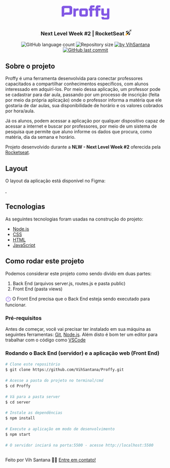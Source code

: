  <h1 align="center">
  <img alt="NextLevelWeek2" title="#NextLevelWeek2" src="./public/images/logoP.svg" width="150"/> 
  </h1> 

<h3 align="center">
    <img style="width: 1px;" alt="NextLevelWeek2" title="#NextLevelWeek2" src="./public/images/icons/rocket_bw.svg" width="20" filter="grayscale"/> 
    Next Level Week #2 | RocketSeat
    <img alt="NextLevelWeek2" title="#NextLevelWeek2" src="./public/images/icons/rocket_bw.svg" width="20" /> 
</h3>
<p align="center">
  <img alt="GitHub language count" src="https://img.shields.io/github/languages/count/VihSantana/Proffy?color=ff69b4">
  
  <img alt="Repository size" src="https://img.shields.io/github/repo-size/VihSantana/Proffy?color=ff69b4">
  
  <a href="https://github.com/VihSantana/">
    <img alt="by VihSantana" src="https://img.shields.io/badge/made%20by-vihsantana-%2304D361?color=ff69b4">
  </a>
	
  
  <a href="https://github.com/paulobeckman/Ecoleta/commits/master">
    <img alt="GitHub last commit" src="https://img.shields.io/github/last-commit/VihSantana/Proffy?color=ff69b4">
  </a>

</p>


## Sobre o projeto

Proffy é uma ferramenta desenvolvida para conectar professores capacitados a compartilhar conhecimentos específicos, com alunos interessado em adquirí-los. 
Por meio dessa aplicação, um professor pode se cadastrar para dar aula, passando por um processo de inscrição (feita por meio da própria aplicação) onde o professor informa a matéria que ele gostaria de dar aulas, sua disponibilidade de horário e os valores cobrados por hora/aula.

Já os alunos, podem acessar a aplicação por qualquer dispositivo capaz de acessar a internet e buscar por professores, por meio de um sistema de pesquisa que permite que aluno informe os dados que procura, como matéria, dia da semana e horário.
 
Projeto desenvolvido durante a **NLW - Next Level Week #2** oferecida pela [Rocketseat](rs).


## Layout

O layout da aplicação está disponível no Figma:
<p>
<a href="https://www.figma.com/file/Fh10tL6nJCDg8ZPUVnxFPS/ProffyWeb">
  <img alt="" src="https://img.shields.io/badge/Layout%20Figma%20-WEB-%23ff69b4">
</a>
&nbsp; &nbsp; &nbsp;
<a href="https://www.figma.com/file/hqkX3ThJqsdBQ7Y9jevAJv/ProffyMobile">
  <img alt="" src="https://img.shields.io/badge/Layout%20Figma%20-MOBILE-%23ff69b4">
</a>
</p>

<!--### Web

 <p align="center" style="display: flex; align-items: flex-start; justify-content: center;">
	
  <img alt="NextLevelWeek" title="#NextLevelWeek" src="./github-assets/ecoleta.gif" width="800px">	
		
  <img alt="NextLevelWeek" title="#NextLevelWeek" src="./github-assets/pagina1.png" width="400px">

  <img alt="NextLevelWeek" title="#NextLevelWeek" src="./github-assets/paginas2.png" width="400px">
</p> -->

## Tecnologias

As seguintes tecnologias foram usadas na construção do projeto:

- [Node.js][nodejs]
- [CSS][css]
- [HTML][HTML]
- [JavaScript][JavaScript]


## Como rodar este projeto

Podemos considerar este projeto como sendo divido em duas partes:
1. Back End (arquivos server.js, routes.js e pasta public) 
2. Front End (pasta views)

<img align="center" src="https://github.com/VihSantana/Proffy/blob/master/public/images/icons/warning.svg" width="18"/> O Front End precisa que o Back End esteja sendo executado para funcionar.

### Pré-requisitos

Antes de começar, você vai precisar ter instalado em sua máquina as seguintes ferramentas:
[Git](https://git-scm.com), [Node.js][nodejs]. 
Além disto é bom ter um editor para trabalhar com o código como [VSCode][vscode]

### Rodando o Back End (servidor) e a aplicação web (Front End)

```bash
# Clone este repositório
$ git clone https://github.com/VihSantana/Proffy.git

# Acesse a pasta do projeto no terminal/cmd
$ cd Proffy

# Vá para a pasta server
$ cd server

# Instale as dependências
$ npm install

# Execute a aplicação em modo de desenvolvimento
$ npm start

# O servidor inciará na porta:5500 - acesse http://localhost:5500 
```


##

Feito por Vih Santana 👋🏽 [Entre em contato!](https://app.rocketseat.com.br/me/vihsantana)

[nodejs]: https://nodejs.org/
[yarn]: https://yarnpkg.com/
[vscode]: https://code.visualstudio.com/
[license]: https://opensource.org/licenses/MIT
[rs]: https://rocketseat.com.br>
[CSS]: https://developer.mozilla.org/pt-BR/docs/Web/CSS
[HTML]: https://developer.mozilla.org/pt-BR/docs/Web/HTML
[JavaScript]: https://developer.mozilla.org/pt-BR/docs/Aprender/JavaScript

